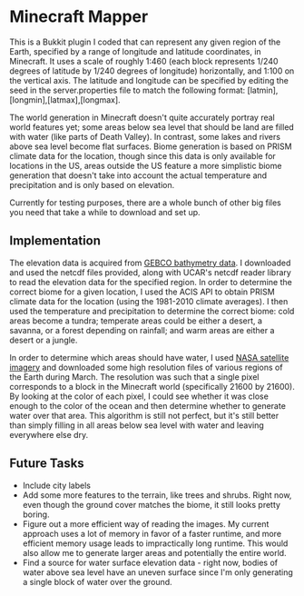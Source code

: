 Minecraft Mapper
===================

This is a Bukkit plugin I coded that can represent any given region of the Earth, specified by a range of longitude and latitude coordinates, in Minecraft. It uses a scale of roughly 1:460 (each block represents 1/240 degrees of latitude by 1/240 degrees of longitude) horizontally, and 1:100 on the vertical axis. The latitude and longitude can be specified by editing the seed in the server.properties file to match the following format: [latmin],[longmin],[latmax],[longmax].

The world generation in Minecraft doesn't quite accurately portray real world features yet; some areas below sea level that should be land are filled with water (like parts of Death Valley). In contrast, some lakes and rivers above sea level become flat surfaces. Biome generation is based on PRISM climate data for the location, though since this data is only available for locations in the US, areas outside the US feature a more simplistic biome generation that doesn't take into account the actual temperature and precipitation and is only based on elevation.

Currently for testing purposes, there are a whole bunch of other big files you need that take a while to download and set up.

Implementation
------------------

The elevation data is acquired from [GEBCO bathymetry data](https://www.gebco.net/data_and_products/gridded_bathymetry_data/). I downloaded and used the netcdf files provided, along with UCAR's netcdf reader library to read the elevation data for the specified region. In order to determine the correct biome for a given location, I used the ACIS API to obtain PRISM climate data for the location (using the 1981-2010 climate averages). I then used the temperature and precipitation to determine the correct biome: cold areas become a tundra; temperate areas could be either a desert, a savanna, or a forest depending on rainfall; and warm areas are either a desert or a jungle.

In order to determine which areas should have water, I used [NASA satellite imagery](https://visibleearth.nasa.gov/) and downloaded some high resolution files of various regions of the Earth during March. The resolution was such that a single pixel corresponds to a block in the Minecraft world (specifically 21600 by 21600). By looking at the color of each pixel, I could see whether it was close enough to the color of the ocean and then determine whether to generate water over that area. This algorithm is still not perfect, but it's still better than simply filling in all areas below sea level with water and leaving everywhere else dry.

Future Tasks
-------------

 - Include city labels
 - Add some more features to the terrain, like trees and shrubs. Right now, even though the ground cover matches the biome, it still looks pretty boring.
 - Figure out a more efficient way of reading the images. My current approach uses a lot of memory in favor of a faster runtime, and more efficient memory usage leads to impractically long runtime. This would also allow me to generate larger areas and potentially the entire world.
 - Find a source for water surface elevation data - right now, bodies of water above sea level have an uneven surface since I'm only generating a single block of water over the ground.
